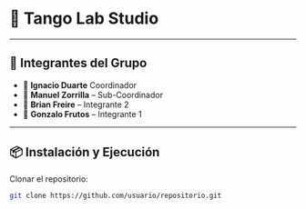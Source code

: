 # 📌 Tango Lab Studio  

---

## 👥 Integrantes del Grupo

- 👤 **Ignacio Duarte** Coordinador
- 👤 **Manuel Zorrilla** – Sub-Coordinador
- 👤 **Brian Freire** – Integrante 2
- 👤 **Gonzalo Frutos** – Integrante 1

---

## 📦 Instalación y Ejecución

Clonar el repositorio:  
```bash
git clone https://github.com/usuario/repositorio.git

 

